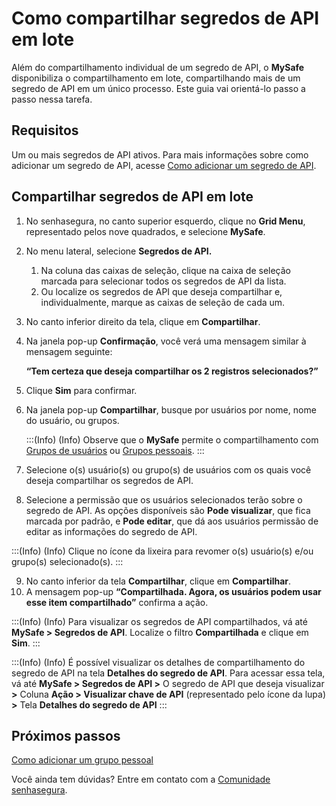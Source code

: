 # Como compartilhar segredos de API em lote

Além do compartilhamento individual de um segredo de API, o **MySafe** disponibiliza o compartilhamento em lote, compartilhando mais de um segredo de API em um único processo. Este guia vai orientá-lo passo a passo nessa tarefa.

## Requisitos
Um ou mais segredos de API ativos. Para mais informações sobre como adicionar um segredo de API, acesse [Como adicionar um segredo de API](/v3-32/docs/pt/mysafe-api-secret-add).

## Compartilhar segredos de API em lote
1. No senhasegura, no canto superior esquerdo, clique no **Grid Menu**, representado pelos nove quadrados, e selecione **MySafe**.
2. No menu lateral, selecione **Segredos de API.**
   1.  Na coluna das caixas de seleção, clique na caixa de seleção marcada para selecionar todos os segredos de API da lista.
    2. Ou localize os segredos de API que deseja compartilhar e, individualmente, marque as caixas de seleção de cada um.
3. No canto inferior direito da tela, clique em **Compartilhar**.
4. Na janela pop-up **Confirmação**, você verá uma mensagem similar à mensagem seguinte:

    **“Tem certeza que deseja compartilhar os 2 registros selecionados?”**


5. Clique **Sim** para confirmar.
6. Na janela pop-up **Compartilhar**, busque por usuários por nome, nome do usuário, ou grupos.

    :::(Info) (Info)
    Observe que o **MySafe** permite o compartilhamento com [Grupos de usuários](/v3-32/docs/pt/administration-user-groups) ou [Grupos pessoais](/v3-32/docs/pt/mysafe-private-group).
    :::



7. Selecione o(s) usuário(s) ou grupo(s) de usuários com os quais você deseja compartilhar os segredos de API.
8. Selecione a permissão que os usuários selecionados terão sobre o segredo de API. As opções disponíveis são **Pode visualizar**, que fica marcada por padrão, e **Pode editar**, que dá aos usuários permissão de editar as informações do segredo de API.

:::(Info) (Info)
Clique no ícone da lixeira para revomer o(s) usuário(s) e/ou grupo(s) selecionado(s).
:::



9. No canto inferior da tela **Compartilhar**, clique em **Compartilhar**.
 10. A mensagem pop-up **“Compartilhada. Agora, os usuários podem usar esse item compartilhado”** confirma a ação.

:::(Info) (Info)
Para visualizar os segredos de API compartilhados, vá até **MySafe > Segredos de API**. Localize o filtro **Compartilhada** e clique em **Sim**.
:::

:::(Info) (Info)
É possível visualizar os detalhes de compartilhamento do segredo de API na tela **Detalhes do segredo de API**. Para acessar essa tela, vá até **MySafe > Segredos de API >** O segredo de API que deseja visualizar **>** Coluna **Ação > Visualizar chave de API** (representado pelo ícone da lupa) **>** Tela **Detalhes do segredo de API**
:::


## Próximos passos
[Como adicionar um grupo pessoal](/v3-32/docs/pt/mysafe-private-group-add)


Você ainda tem dúvidas? Entre em contato com a [Comunidade senhasegura](https://community.senhasegura.io/).


